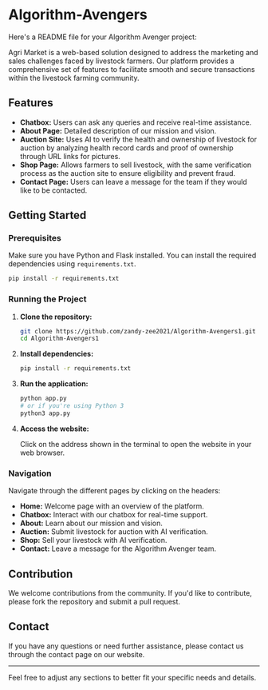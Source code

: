 # Algorithm-Avengers
Here's a README file for your Algorithm Avenger project:

Agri Market is a web-based solution designed to address the marketing and sales challenges faced by livestock farmers. Our platform provides a comprehensive set of features to facilitate smooth and secure transactions within the livestock farming community.

## Features

- **Chatbox:** Users can ask any queries and receive real-time assistance.
- **About Page:** Detailed description of our mission and vision.
- **Auction Site:** Uses AI to verify the health and ownership of livestock for auction by analyzing health record cards and proof of ownership through URL links for pictures.
- **Shop Page:** Allows farmers to sell livestock, with the same verification process as the auction site to ensure eligibility and prevent fraud.
- **Contact Page:** Users can leave a message for the team if they would like to be contacted.

## Getting Started

### Prerequisites

Make sure you have Python and Flask installed. You can install the required dependencies using `requirements.txt`.

```bash
pip install -r requirements.txt
```

### Running the Project

1. **Clone the repository:**

   ```bash
   git clone https://github.com/zandy-zee2021/Algorithm-Avengers1.git
   cd Algorithm-Avengers1
   ```

2. **Install dependencies:**

   ```bash
   pip install -r requirements.txt
   ```

3. **Run the application:**

   ```bash
   python app.py
   # or if you're using Python 3
   python3 app.py
   ```

4. **Access the website:**

   Click on the address shown in the terminal to open the website in your web browser.

### Navigation

Navigate through the different pages by clicking on the headers:

- **Home:** Welcome page with an overview of the platform.
- **Chatbox:** Interact with our chatbox for real-time support.
- **About:** Learn about our mission and vision.
- **Auction:** Submit livestock for auction with AI verification.
- **Shop:** Sell your livestock with AI verification.
- **Contact:** Leave a message for the Algorithm Avenger team.

## Contribution

We welcome contributions from the community. If you'd like to contribute, please fork the repository and submit a pull request.

## Contact

If you have any questions or need further assistance, please contact us through the contact page on our website.

---

Feel free to adjust any sections to better fit your specific needs and details.
